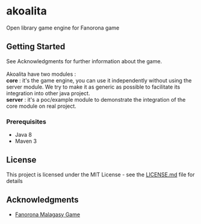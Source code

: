 # akoalita

Open library game engine for Fanorona game

## Getting Started

See Acknowledgments for further information about the game.<br><br>
Akoalita have two modules :<br>
<b>core</b> : it's the game engine, you can use it independently without using the server module. We try to make it as generic as possible to facilitate its integration into other java project.<br>
<b>server</b> : it's a poc/example module to demonstrate the integration of the core module on real project. 

### Prerequisites
* Java 8
* Maven 3

## License

This project is licensed under the MIT License - see the [LICENSE.md](LICENSE.md) file for details

## Acknowledgments

* [Fanorona Malagasy Game](http://gasy-fanorona.sourceforge.net/docs/fanorona_rules.html)
